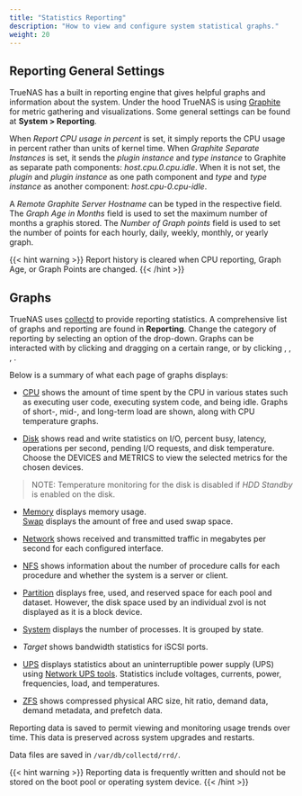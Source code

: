 ```yaml
---
title: "Statistics Reporting"
description: "How to view and configure system statistical graphs."
weight: 20
---
```


## Reporting General Settings

TrueNAS has a built in reporting engine that gives helpful graphs and information about the system. Under the hood TrueNAS is using [Graphite](http://graphiteapp.org/ "Graphite Homepage") for metric gathering and visualizations. Some general settings can be found at **System > Reporting**.

When *Report CPU usage in percent* is set, it simply reports the CPU usage in percent rather than units of kernel time. When *Graphite Separate Instances* is set, it sends the *plugin instance* and *type instance* to Graphite as separate path components: *host.cpu.0.cpu.idle*. When it is not set, the *plugin* and *plugin instance* as one path component and *type* and *type instance* as another component: *host.cpu-0.cpu-idle*.

A *Remote Graphite Server Hostname* can be typed in the respective field. The *Graph Age in Months* field is used to set the maximum number of months a graphis stored. The *Number of Graph points* field is used to set the number of points for each hourly, daily, weekly, monthly, or yearly graph.  

{{< hint warning >}}
Report history is cleared when CPU reporting, Graph Age, or Graph Points are changed.
{{< /hint >}}

## Graphs

TrueNAS uses [collectd](https://collectd.org/ "collectd Start Page") to provide reporting statistics. A comprehensive list of graphs and reporting are found in **Reporting**. Change the category of reporting by selecting an option of the drop-down. Graphs can be interacted with by clicking and dragging on a certain range, or by clicking <i class="fas fa-search-plus" aria-hidden="true" title="Search Plus"></i>, <i class="fas fa-search-minus" aria-hidden="true" title="Search Minus"></i>, <i class="fas fa-forward" aria-hidden="true" title="Forward"></i>, <i class="fas fa-backward" aria-hidden="true" title="Backward"></i>.

Below is a summary of what each page of graphs displays:

- [CPU](https://collectd.org/wiki/index.php/Plugin:CPU) shows the amount of time
  spent by the CPU in various states such as executing user code, executing
  system code, and being idle. Graphs of short-, mid-, and long-term load are
  shown, along with CPU temperature graphs.

- [Disk](https://collectd.org/wiki/index.php/Plugin:Disk) shows read and write
  statistics on I/O, percent busy, latency, operations per second, pending I/O
  requests, and disk temperature. Choose the DEVICES and METRICS to view the
  selected metrics for the chosen devices.
> NOTE: Temperature monitoring for the disk is disabled if *HDD Standby* is enabled on the disk.

- [Memory](https://collectd.org/wiki/index.php/Plugin:Memory) displays memory usage.\
  [Swap](https://collectd.org/wiki/index.php/Plugin:Swap) displays the amount of
  free and used swap space.

- [Network](https://collectd.org/wiki/index.php/Plugin:Interface) shows received 
  and transmitted traffic in megabytes per second for each configured interface.

- [NFS](https://collectd.org/wiki/index.php/Plugin:NFS) shows information about
  the number of procedure calls for each procedure and whether the system is a
  server or client.

- [Partition](https://collectd.org/wiki/index.php/Plugin:DF) displays free, used,
  and reserved space for each pool and dataset. However, the disk space used by an
  individual zvol is not displayed as it is a block device.

- [System](https://collectd.org/wiki/index.php/Plugin:Processes) displays the
  number of processes. It is grouped by state.

- *Target* shows bandwidth statistics for iSCSI ports.

- [UPS](https://collectd.org/wiki/index.php/Plugin:NUT) displays statistics about
  an uninterruptible power supply (UPS) using
  [Network UPS tools](https://networkupstools.org/). Statistics include voltages,
  currents, power, frequencies, load, and temperatures.

- [ZFS](https://collectd.org/wiki/index.php/Plugin:ZFS_ARC) shows compressed
  physical ARC size, hit ratio, demand data, demand metadata, and prefetch data.

Reporting data is saved to permit viewing and monitoring usage trends over
time. This data is preserved across system upgrades and restarts.

Data files are saved in `/var/db/collectd/rrd/`.

{{< hint warning >}}
Reporting data is frequently written and should not be stored on the boot pool or operating system device.
{{< /hint >}}
